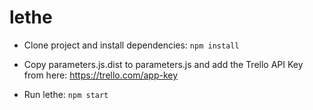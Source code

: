 # lethe

- Clone project and install dependencies:
```npm install```

- Copy parameters.js.dist to parameters.js and add the Trello API Key from here: https://trello.com/app-key

- Run lethe:
```npm start```
